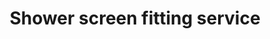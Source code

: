 ---
title: "Shower screen fitting service"
alt: "Fitting shower screens for a sleek, functional bathroom"
description: "Fitting shower screens for a sleek, functional bathroom"
category: "handyman"
subcategory: "shower-screen-fitting"
image: "/tradespeople/handyman/shower-screen-fitting.webp"
ogImage: "/tradespeople/handyman/shower-screen-fitting.webp"
colour: "blue"
pathtxt: "Shower screen fitting"
published: true
---